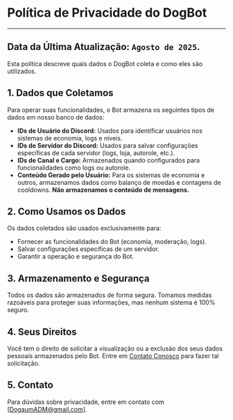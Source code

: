 # Política de Privacidade do DogBot

---
**Data da Última Atualização:** `Agosto de 2025`.
---

Esta política descreve quais dados o DogBot coleta e como eles são utilizados.

## 1. Dados que Coletamos
Para operar suas funcionalidades, o Bot armazena os seguintes tipos de dados em nosso banco de dados:

- **IDs de Usuário do Discord:** Usados para identificar usuários nos sistemas de economia, logs e níveis.
- **IDs de Servidor do Discord:** Usados para salvar configurações específicas de cada servidor (logs, loja, autorole, etc.).
- **IDs de Canal e Cargo:** Armazenados quando configurados para funcionalidades como logs ou autorole.
- **Conteúdo Gerado pelo Usuário:** Para os sistemas de economia e outros, armazenamos dados como balanço de moedas e contagens de cooldowns. **Não armazenamos o conteúdo de mensagens.**

## 2. Como Usamos os Dados
Os dados coletados são usados exclusivamente para:
- Fornecer as funcionalidades do Bot (economia, moderação, logs).
- Salvar configurações específicas de um servidor.
- Garantir a operação e segurança do Bot.

## 3. Armazenamento e Segurança
Todos os dados são armazenados de forma segura. Tomamos medidas razoáveis para proteger suas informações, mas nenhum sistema é 100% seguro.

## 4. Seus Direitos
Você tem o direito de solicitar a visualização ou a exclusão dos seus dados pessoais armazenados pelo Bot. Entre em [Contato Conosco](#5-contato) para fazer tal solicitação.

## 5. Contato
Para dúvidas sobre privacidade, entre em contato com [DogaumADM@gmail.com].